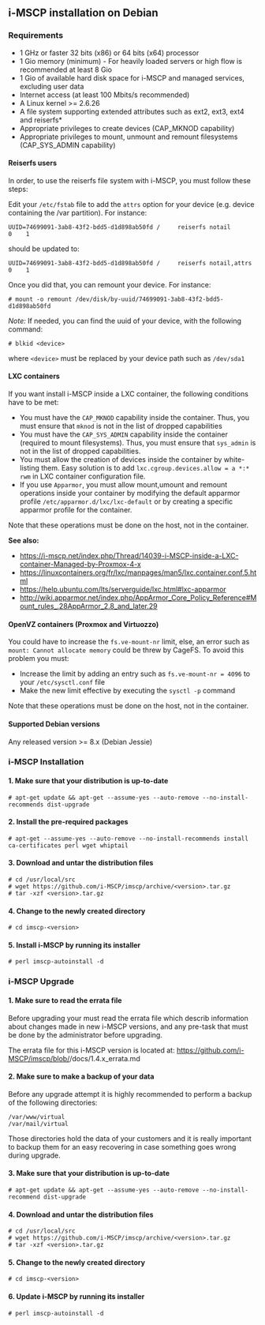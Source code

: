 ## i-MSCP installation on Debian

### Requirements

- 1 GHz or faster 32 bits (x86) or 64 bits (x64) processor
- 1 Gio memory (minimum) - For heavily loaded servers or high flow is recommended at least 8 Gio
- 1 Gio of available hard disk space for i-MSCP and managed services, excluding user data
- Internet access (at least 100 Mbits/s recommended)
- A Linux kernel >= 2.6.26
- A file system supporting extended attributes such as ext2, ext3, ext4 and reiserfs*
- Appropriate privileges to create devices (CAP_MKNOD capability)
- Appropriate privileges to mount, unmount and remount filesystems (CAP_SYS_ADMIN capability)

#### Reiserfs users

In order, to use the reiserfs file system with i-MSCP, you must follow these steps:

Edit your `/etc/fstab` file to add the `attrs` option for your device (e.g. device containing the /var partition). For
instance:

```
UUID=74699091-3ab8-43f2-bdd5-d1d898ab50fd /     reiserfs notail          0    1
```

should be updated to:

```
UUID=74699091-3ab8-43f2-bdd5-d1d898ab50fd /     reiserfs notail,attrs    0    1
```

Once you did that, you can remount your device. For instance:

```
# mount -o remount /dev/disk/by-uuid/74699091-3ab8-43f2-bdd5-d1d898ab50fd
```

*Note:* If needed, you can find the uuid of your device, with the following command:

```
# blkid <device>
```

where `<device>` must be replaced by your device path such as `/dev/sda1`

#### LXC containers

If you want install i-MSCP inside a LXC container, the following conditions have to be met:

- You must have the `CAP_MKNOD` capability inside the container. Thus, you must ensure that `mknod` is not in the list
  of dropped capabilities
- You must have the `CAP_SYS_ADMIN` capability inside the container (required to mount filesystems). Thus, you must
ensure that `sys_admin` is not in the list of dropped capabilities.
- You must allow the creation of devices inside the container by white-listing them. Easy solution is to add
  `lxc.cgroup.devices.allow = a *:* rwm` in LXC container configuration file.
- If you use `Apparmor`, you must allow mount,umount and remount operations inside your container by modifying the
  default apparmor profile `/etc/apparmor.d/lxc/lxc-default` or by creating a specific apparmor profile for the
  container.

Note that these operations must be done on the host, not in the container.

**See also:**

- https://i-mscp.net/index.php/Thread/14039-i-MSCP-inside-a-LXC-container-Managed-by-Proxmox-4-x
- https://linuxcontainers.org/fr/lxc/manpages/man5/lxc.container.conf.5.html
- https://help.ubuntu.com/lts/serverguide/lxc.html#lxc-apparmor
- http://wiki.apparmor.net/index.php/AppArmor_Core_Policy_Reference#Mount_rules_.28AppArmor_2.8_and_later.29

#### OpenVZ containers (Proxmox and Virtuozzo)

You could have to increase the `fs.ve-mount-nr` limit, else, an error such as `mount: Cannot allocate memory` could be
threw by CageFS. To avoid this problem you must:

- Increase the limit by adding an entry such as `fs.ve-mount-nr = 4096` to your `/etc/sysctl.conf` file
- Make the new limit effective by executing the `sysctl -p` command

Note that these operations must be done on the host, not in the container.

#### Supported Debian versions

Any released version >= 8.x (Debian Jessie)

### i-MSCP Installation

#### 1. Make sure that your distribution is up-to-date

    # apt-get update && apt-get --assume-yes --auto-remove --no-install-recommends dist-upgrade

#### 2. Install the pre-required packages

    # apt-get --assume-yes --auto-remove --no-install-recommends install ca-certificates perl wget whiptail

#### 3. Download and untar the distribution files

    # cd /usr/local/src
    # wget https://github.com/i-MSCP/imscp/archive/<version>.tar.gz
    # tar -xzf <version>.tar.gz

#### 4. Change to the newly created directory

    # cd imscp-<version>

#### 5. Install i-MSCP by running its installer

    # perl imscp-autoinstall -d

### i-MSCP Upgrade

#### 1. Make sure to read the errata file

Before upgrading your must read the errata file which describ information about changes made in new i-MSCP versions,
and any pre-task that must be done by the administrator before upgrading.

The errata file for this i-MSCP version is located at: https://github.com/i-MSCP/imscp/blob/<version>/docs/1.4.x_errata.md

#### 2. Make sure to make a backup of your data

Before any upgrade attempt it is highly recommended to perform a backup of the following directories:

    /var/www/virtual
    /var/mail/virtual

Those directories hold the data of your customers and it is really important to backup them for an easy recovering in
case something goes wrong during upgrade.

#### 3. Make sure that your distribution is up-to-date

    # apt-get update && apt-get --assume-yes --auto-remove --no-install-recommend dist-upgrade

#### 4. Download and untar the distribution files

    # cd /usr/local/src
    # wget https://github.com/i-MSCP/imscp/archive/<version>.tar.gz
    # tar -xzf <version>.tar.gz

#### 5. Change to the newly created directory

    # cd imscp-<version>

#### 6. Update i-MSCP by running its installer

    # perl imscp-autoinstall -d
